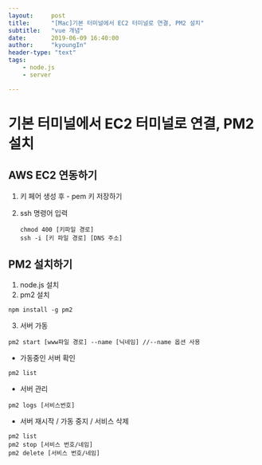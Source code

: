 ```yaml
---
layout:     post
title:      "[Mac]기본 터미널에서 EC2 터미널로 연결, PM2 설치"
subtitle:   "vue 개념"
date:       2019-06-09 16:40:00
author:     "kyoungIn"
header-type: "text"
tags:
    - node.js
	- server

---
```


# 기본 터미널에서 EC2 터미널로 연결, PM2 설치



## AWS EC2 연동하기 

1. 키 페어 생성 후 - pem 키 저장하기

2. ssh 명령어 입력

   ```
   chmod 400 [키파일 경로]
   ssh -i [키 파일 경로] [DNS 주소]
   ```



## PM2 설치하기

1. node.js 설치
2. pm2 설치

```
npm install -g pm2
```

3. 서버 가동

```
pm2 start [www파일 경로] --name [닉네임] //--name 옵션 사용
```



- 가동중인 서버 확인 

```
pm2 list
```

- 서버 관리

```
pm2 logs [서비스번호]
```

- 서버 재시작 / 가동 중지 / 서비스 삭제

```
pm2 list
pm2 stop [서비스 번호/네임]
pm2 delete [서비스 번호/네임]
```

